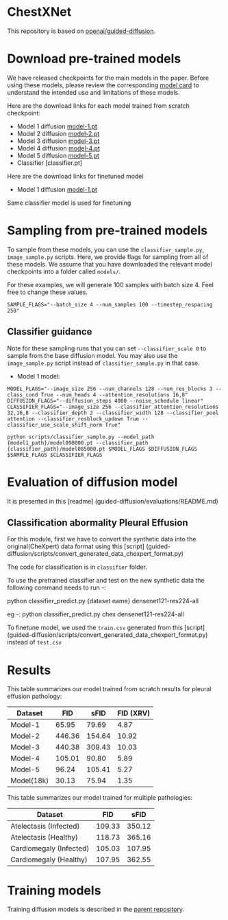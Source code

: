 # ChestXNet

This repository is based on [openai/guided-diffusion](https://github.com/openai/guided-diffusion).
# Download pre-trained models

We have released checkpoints for the main models in the paper. Before using these models, please review the corresponding [model card](guided-diffusion/model-card.md) to understand the intended use and limitations of these models.

Here are the download links for each model trained from scratch checkpoint:

 * Model 1 diffusion [model-1.pt]()
 * Model 2 diffusion [model-2.pt]()
 * Model 3 diffusion [model-3.pt]()
 * Model 4 diffusion [model-4.pt]()
 * Model 5 diffusion [model-5.pt]()
 * Classifier [classifier.pt]
 

Here are the download links for finetuned model
 * Model 1 diffusion [model-1.pt]()

Same classifier model is used for finetuning

# Sampling from pre-trained models

To sample from these models, you can use the `classifier_sample.py`, `image_sample.py` scripts.
Here, we provide flags for sampling from all of these models.
We assume that you have downloaded the relevant model checkpoints into a folder called `models/`.

For these examples, we will generate 100 samples with batch size 4. Feel free to change these values.

```
SAMPLE_FLAGS="--batch_size 4 --num_samples 100 --timestep_respacing 250"
```

## Classifier guidance

Note for these sampling runs that you can set `--classifier_scale 0` to sample from the base diffusion model.
You may also use the `image_sample.py` script instead of `classifier_sample.py` in that case.

 * Model 1 model:

```
MODEL_FLAGS="--image_size 256 --num_channels 128 --num_res_blocks 3 --class_cond True --num_heads 4 --attention_resolutions 16,8" 
DIFFUSION_FLAGS="--diffusion_steps 4000 --noise_schedule linear"
CLASSIFIER_FLAGS="--image_size 256 --classifier_attention_resolutions 32,16,8 --classifier_depth 2 --classifier_width 128 --classifier_pool attention --classifier_resblock_updown True --classifier_use_scale_shift_norm True"

python scripts/classifier_sample.py --model_path {model1_path}/model090000.pt --classifier_path {classifier_path}/model085000.pt $MODEL_FLAGS $DIFFUSION_FLAGS $SAMPLE_FLAGS $CLASSIFIER_FLAGS
```

# Evaluation of diffusion model

It is presented in this [readme] (guided-diffusion/evaluations/README.md)


## Classification abormality Pleural Effusion

For this module, first we have to convert the synthetic data into the original(CheXpert) data format using this [script] (guided-diffusion/scripts/convert_generated_data_chexpert_format.py)

The code for classification is in `classifier` folder.

To use the pretrained classifier and test on the new synthetic data the following command needs to run -:

python classifier_predict.py {dataset name} densenet121-res224-all 

eg -: python classifier_predict.py chex densenet121-res224-all 

To finetune model, we used the `train.csv` generated from this [script] (guided-diffusion/scripts/convert_generated_data_chexpert_format.py) instead of `test.csv`


# Results

This table summarizes our model trained from scratch results for pleural effusion pathology:

| Dataset | FID    | sFID   |  FID (XRV) |
|---------|--------|--------| -----------|
| Model-1 | 65.95  | 79.69  |   4.87     |
| Model-2 | 446.36 | 154.64 |   10.92    |
| Model-3 | 440.38 | 309.43 |   10.03    |
| Model-4 | 105.01 | 90.80  |   5.89     |
| Model-5 | 96.24  | 105.41 |   5.27     |
| Model(18k)| 30.13 | 75.94 |   1.35     |
   

This table summarizes our model trained for multiple pathologies:

| Dataset                | FID    | sFID   |
|---------               |--------|--------|
| Atelectasis (Infected) | 109.33 | 350.12 |
| Atelectasis (Healthy)  | 118.73 | 365.16 |
| Cardiomegaly (Infected)| 105.03 | 107.95 |
| Cardiomegaly (Healthy) | 107.95 | 362.55 |



# Training models

Training diffusion models is described in the [parent repository](https://github.com/openai/guided-diffusion).